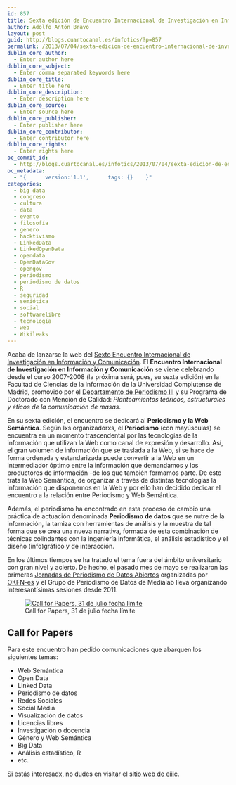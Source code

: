 ```yaml
---
id: 857
title: Sexta edición de Encuentro Internacional de Investigación en Información y Comunicación
author: Adolfo Antón Bravo
layout: post
guid: http://blogs.cuartocanal.es/infotics/?p=857
permalink: /2013/07/04/sexta-edicion-de-encuentro-internacional-de-investigacion-en-informacion-y-comunicacion/
dublin_core_author:
  - Enter author here
dublin_core_subject:
  - Enter comma separated keywords here
dublin_core_title:
  - Enter title here
dublin_core_description:
  - Enter description here
dublin_core_source:
  - Enter source here
dublin_core_publisher:
  - Enter publisher here
dublin_core_contributor:
  - Enter contributor here
dublin_core_rights:
  - Enter rights here
oc_commit_id:
  - http://blogs.cuartocanal.es/infotics/2013/07/04/sexta-edicion-de-encuentro-internacional-de-investigacion-en-informacion-y-comunicacion/1372954982
oc_metadata:
  - "{		version:'1.1',		tags: {}	}"
categories:
  - big data
  - congreso
  - cultura
  - data
  - evento
  - filosofía
  - genero
  - hacktivismo
  - LinkedData
  - LinkedOpenData
  - opendata
  - OpenDataGov
  - opengov
  - periodismo
  - periodismo de datos
  - R
  - seguridad
  - semiótica
  - social
  - softwarelibre
  - tecnología
  - web
  - Wikileaks
---
```

Acaba de lanzarse la web del [Sexto Encuentro Internacional de Investigación en Información y Comunicación][1]. El **Encuentro Internacional de Investigación en Información y Comunicación** se viene celebrando desde el curso 2007-2008 (la próxima será, pues, su sexta edición) en la Facultad de Ciencias de la Información de la Universidad Complutense de Madrid, promovido por el [Departamento de Periodismo III][2] y su Programa de Doctorado con Mención de Calidad: *Planteamientos teóricos, estructurales y éticos de la comunicación de masas*.

En su sexta edición, el encuentro se dedicará al **Periodismo y la Web Semántica**. Según lxs organizadorxs, el **Periodismo** (con mayúsculas) se encuentra en un momento trascendental por las tecnologías de la información que utilizan la Web como canal de expresión y desarrollo. Así, el gran volumen de información que se traslada a la Web, si se hace de forma ordenada y estandarizada puede convertir a la Web en un intermediador óptimo entre la información que demandamos y los productores de información -de los que también formamos parte. De esto trata la Web Semántica, de organizar a través de distintas tecnologías la información que disponemos en la Web y por ello han decidido dedicar el encuentro a la relación entre Periodismo y Web Semántica.

Además, el periodismo ha encontrado en esta proceso de cambio una práctica de actuación denominada **Periodismo de datos** que se nutre de la información, la tamiza con herramientas de análisis y la muestra de tal forma que se crea una nueva narrativa, formada de esta combinación de técnicas colindantes con la ingeniería informática, el análisis estadístico y el diseño (info)gráfico y de interacción.

En los últimos tiempos se ha tratado el tema fuera del ámbito universitario con gran nivel y acierto. De hecho, el pasado mes de mayo se realizaron las primeras [Jornadas de Periodismo de Datos Abiertos][3] organizadas por [OKFN-es][4] y el Grupo de Periodismo de Datos de Medialab lleva organizando interesantísimas sesiones desde 2011.  
<figure id="attachment_861" style="width: 503px;" class="wp-caption alignnone"><a href="http://i1.wp.com/blogs.cuartocanal.es/infotics/files/2013/07/cfp_periodismo_y_web_semantica1.png" data-rel="lightbox-0" title=""><img src="http://i1.wp.com/blogs.cuartocanal.es/infotics/files/2013/07/cfp_periodismo_y_web_semantica1.png?fit=503%2C349" alt="Call for Papers, 31 de julio fecha límite" class="size-full wp-image-861" data-recalc-dims="1" /></a><figcaption class="wp-caption-text">Call for Papers, 31 de julio fecha límite</figcaption></figure>

## Call for Papers

Para este encuentro han pedido comunicaciones que abarquen los siguientes temas:

  * Web Semántica
  * Open Data
  * Linked Data
  * Periodismo de datos
  * Redes Sociales
  * Social Media
  * Visualización de datos
  * Licencias libres
  * Investigación o docencia
  * Género y Web Semántica
  * Big Data
  * Análisis estadístico, R
  * etc.

Si estás interesadx, no dudes en visitar el [sitio web de eiiic][1].

 [1]: http://www.eiiic.org
 [2]: http://pendientedemigracion.ucm.es/info/per3/
 [3]: http://periodismodatos.okfn.es
 [4]: http://es.okfn.org